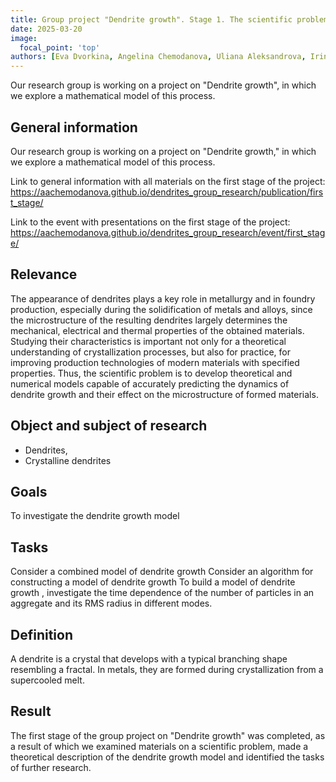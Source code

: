 ```yaml
---
title: Group project "Dendrite growth". Stage 1. The scientific problem of the project
date: 2025-03-20
image:
  focal_point: 'top'
authors: [Eva Dvorkina, Angelina Chemodanova, Uliana Aleksandrova, Irina Seregina, Ivan Volgin, Yaroslav Goloschapov]
---
```

Our research group is working on a project on "Dendrite growth", in which we explore a mathematical model of this process. 

<!--more-->

## General information
Our research group is working on a project on "Dendrite growth," in which we explore a mathematical model of this process.

Link to general information with all materials on the first stage of the project: https://aachemodanova.github.io/dendrites_group_research/publication/first_stage/

Link to the event with presentations on the first stage of the project: https://aachemodanova.github.io/dendrites_group_research/event/first_stage/

## Relevance
The appearance of dendrites plays a key role in metallurgy and in foundry production, especially during the solidification of metals and alloys, since the microstructure of the resulting dendrites largely determines the mechanical, electrical and thermal properties of the obtained materials. Studying their characteristics is important not only for a theoretical understanding of crystallization processes, but also for practice, for improving production technologies of modern materials with specified properties. 
Thus, the scientific problem is to develop theoretical and numerical models capable of accurately predicting the dynamics of dendrite growth and their effect on the microstructure of formed materials.

## Object and subject of research
- Dendrites, 
- Crystalline dendrites

## Goals 
To investigate the dendrite growth model

## Tasks
Consider a combined model of dendrite growth
Consider an algorithm for constructing a model of dendrite growth
To build a model of dendrite growth
, investigate the time dependence of the number of particles in an aggregate and its RMS radius in different modes.

## Definition

A dendrite is a crystal that develops with a typical branching shape resembling a fractal.  In metals, they are formed during crystallization from a supercooled melt.

## Result
The first stage of the group project on "Dendrite growth" was completed, as a result of which we examined materials on a scientific problem, made a theoretical description of the dendrite growth model and identified the tasks of further research.
